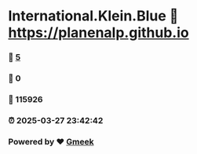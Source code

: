 # International.Klein.Blue :link: https://planenalp.github.io 
### :page_facing_up: [5](https://planenalp.github.io/tag.html) 
### :speech_balloon: 0 
### :hibiscus: 115926 
### :alarm_clock: 2025-03-27 23:42:42 
### Powered by :heart: [Gmeek](https://github.com/Meekdai/Gmeek)

